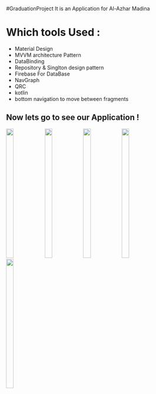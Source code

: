#GraduationProject
It is an Application for Al-Azhar Madina


# Which tools Used :
* Material Design
* MVVM architecture Pattern
* DataBinding
* Repository & Singlton design pattern
* Firebase For DataBase
* NavGraph
* QRC
* kotlin
* bottom navigation to move between fragments

                       


## Now lets go to see our Application !

<div>
<img width="20%" height="350" src="https://user-images.githubusercontent.com/55314273/128643995-3e43f32c-b2b6-4a4f-aa62-0a1b8fbb12c2.jpg" >
<img width="20%" height="350" src="https://user-images.githubusercontent.com/55314273/128644248-7b639d43-da26-4f31-95fe-ead21a70132e.jpg">
<img width="20%" height="350" src="https://user-images.githubusercontent.com/55314273/128644266-63bcb783-8cd9-4ef9-b954-642bdbc57d9b.jpg">
<img width="20%" height="350" src="https://user-images.githubusercontent.com/55314273/128644420-443751d8-d903-4267-bffb-6b316af9eaba.jpg">
<img width="20%" height="350" src="https://user-images.githubusercontent.com/55314273/128644392-9ac6ff8b-0ebe-4d7a-a64c-6a1eaac70472.jpg">                         
